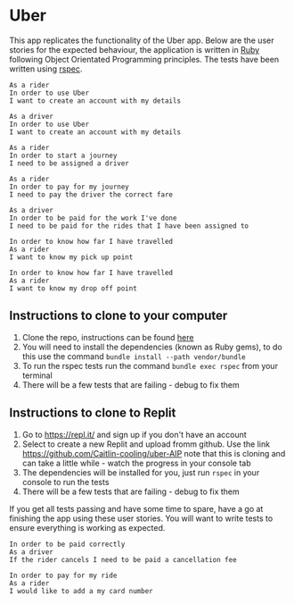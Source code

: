 # Uber

This app replicates the functionality of the Uber app. Below are the user stories for the expected behaviour, the application is written in [Ruby](https://www.ruby-lang.org/en/) following Object Orientated Programming principles. The tests have been written using [rspec](https://github.com/rspec/rspec).

```
As a rider
In order to use Uber
I want to create an account with my details

As a driver
In order to use Uber
I want to create an account with my details

As a rider
In order to start a journey
I need to be assigned a driver

As a rider
In order to pay for my journey
I need to pay the driver the correct fare

As a driver
In order to be paid for the work I've done
I need to be paid for the rides that I have been assigned to

In order to know how far I have travelled
As a rider
I want to know my pick up point

In order to know how far I have travelled
As a rider
I want to know my drop off point
```


## Instructions to clone to your computer

1. Clone the repo, instructions can be found [here](https://docs.github.com/en/github/creating-cloning-and-archiving-repositories/cloning-a-repository)
2. You will need to install the dependencies (known as Ruby gems), to do this use the command `bundle install --path vendor/bundle`
3. To run the rspec tests run the command `bundle exec rspec` from your terminal
4. There will be a few tests that are failing - debug to fix them


## Instructions to clone to Replit

1. Go to https://repl.it/ and sign up if you don't have an account
2. Select to create a new Replit and upload fromm github. Use the link https://github.com/Caitlin-cooling/uber-AIP note that this is cloning and can take a little while - watch the progress in your console tab
3. The dependencies will be installed for you, just run `rspec` in your console to run the tests
4. There will be a few tests that are failing - debug to fix them

If you get all tests passing and have some time to spare, have a go at finishing the app using these user stories. You will want to write tests to ensure everything is working as expected.

```
In order to be paid correctly
As a driver
If the rider cancels I need to be paid a cancellation fee

In order to pay for my ride
As a rider
I would like to add a my card number
```